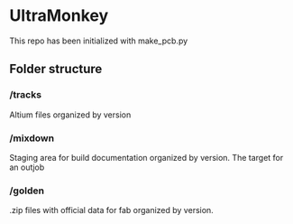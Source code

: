 # UltraMonkey
This repo has been initialized with make_pcb.py

## Folder structure 
### /tracks
  Altium files organized by version
### /mixdown
  Staging area for build documentation organized by version.  The target for an outjob
### /golden
  .zip files with official data for fab organized by version.
